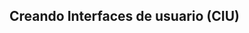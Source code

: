 ## Creando Interfaces de usuario (CIU)

<!--- OJO s://github.com/processing/p5.js-editor/blob/master/README.md p5js editos deprecated use Atom>

- [Práctica 1](P1/README.md)
- ...



[Material de la asignatura 20/21](https://github.com/otsedom/CIU)

